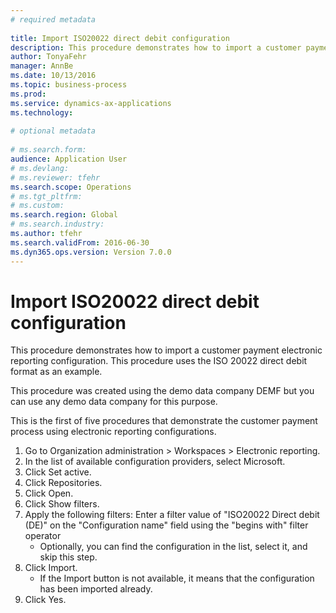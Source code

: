 ```yaml
--- 
# required metadata 
 
title: Import ISO20022 direct debit configuration
description: This procedure demonstrates how to import a customer payment electronic reporting configuration. This procedure uses the ISO 20022 direct debit format as an example. This procedure was created using the demo data company DEMF but you can use any demo data company for this purpose.This is the first of five procedures that demonstrate the customer payment process using electronic reporting configurations. 
author: TonyaFehr 
manager: AnnBe 
ms.date: 10/13/2016
ms.topic: business-process 
ms.prod:  
ms.service: dynamics-ax-applications 
ms.technology:  
 
# optional metadata 
 
# ms.search.form:   
audience: Application User 
# ms.devlang:  
# ms.reviewer: tfehr 
ms.search.scope: Operations 
# ms.tgt_pltfrm:  
# ms.custom:  
ms.search.region: Global
# ms.search.industry: 
ms.author: tfehr 
ms.search.validFrom: 2016-06-30 
ms.dyn365.ops.version: Version 7.0.0 
---
```


# Import ISO20022 direct debit configuration

This procedure demonstrates how to import a customer payment electronic reporting configuration. This procedure uses the ISO 20022 direct debit format as an example. 

This procedure was created using the demo data company DEMF but you can use any demo data company for this purpose.

This is the first of five procedures that demonstrate the customer payment process using electronic reporting configurations.

1. Go to Organization administration > Workspaces > Electronic reporting.
2. In the list of available configuration providers, select Microsoft.
3. Click Set active.
4. Click Repositories.
5. Click Open.
6. Click Show filters.
7. Apply the following filters: Enter a filter value of "ISO20022 Direct debit (DE)" on the "Configuration name" field using the "begins with" filter operator
    * Optionally, you can find the configuration in the list, select it, and skip this step.
8. Click Import.
    * If the Import button is not available, it means that the configuration has been imported already.
9. Click Yes.

